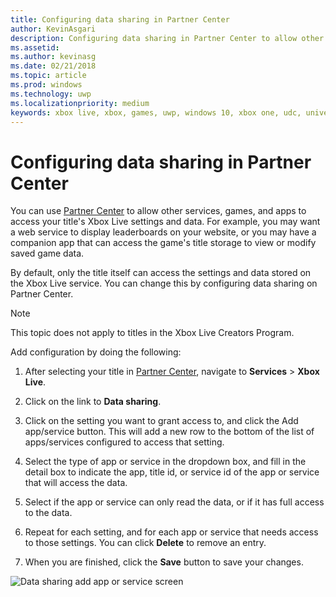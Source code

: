 ```yaml
---
title: Configuring data sharing in Partner Center
author: KevinAsgari
description: Configuring data sharing in Partner Center to allow other apps, games, and services to access the Xbox Live settings.
ms.assetid:
ms.author: kevinasg
ms.date: 02/21/2018
ms.topic: article
ms.prod: windows
ms.technology: uwp
ms.localizationpriority: medium
keywords: xbox live, xbox, games, uwp, windows 10, xbox one, udc, universal developer center
---
```


# Configuring data sharing in Partner Center

You can use [Partner Center](https://developer.microsoft.com/dashboard/windows/overview) to allow other services, games, and apps to access your title's Xbox Live settings and data. For example, you may want a web service to display leaderboards on your website, or you may have a companion app that can access the game's title storage to view or modify saved game data.

By default, only the title itself can access the settings and data stored on the Xbox Live service. You can change this by configuring data sharing on Partner Center.

> [!NOTE]
> This topic does not apply to titles in the Xbox Live Creators Program.

Add configuration by doing the following:

1. After selecting your title in [Partner Center](https://developer.microsoft.com/dashboard/windows/overview), navigate to **Services** > **Xbox Live**.

2. Click on the link to **Data sharing**.

3. Click on the setting you want to grant access to, and click the Add app/service button. This will add a new row to the bottom of the list of apps/services configured to access that setting.

4. Select the type of app or service in the dropdown box, and fill in the detail box to indicate the app, title id, or service id of the app or service that will access the data.

5. Select if the app or service can only read the data, or if it has full access to the data.

6. Repeat for each setting, and for each app or service that needs access to those settings. You can click **Delete** to remove an entry.

7. When you are finished, click the **Save** button to save your changes.

![Data sharing add app or service screen](../../images/dev-center/data-sharing-2.png)
